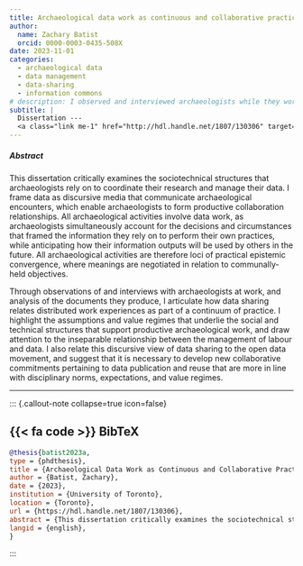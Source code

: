 ```yaml
---
title: Archaeological data work as continuous and collaborative practice
author: 
  name: Zachary Batist
  orcid: 0000-0003-0435-508X
date: 2023-11-01
categories:
  - archaeological data
  - data management
  - data-sharing
  - information commons
# description: I observed and interviewed archaeologists while they worked, focusing on how they collaborate to produce information commons within relatively small, bounded communities.
subtitle: |
  Dissertation --- 
  <a class="link me-1" href="http://hdl.handle.net/1807/130306" target="_blank_" rel="external">handle.net/1807/130306</a>
---
```

##### Abstract
This dissertation critically examines the sociotechnical structures that archaeologists rely on to coordinate their research and manage their data. I frame data as discursive media that communicate archaeological encounters, which enable archaeologists to form productive collaboration relationships. All archaeological activities involve data work, as archaeologists simultaneously account for the decisions and circumstances that framed the information they rely on to perform their own practices, while anticipating how their information outputs will be used by others in the future. All archaeological activities are therefore loci of practical epistemic convergence, where meanings are negotiated in relation to communally-held objectives.

Through observations of and interviews with archaeologists at work, and analysis of the documents they produce, I articulate how data sharing relates distributed work experiences as part of a continuum of practice. I highlight the assumptions and value regimes that underlie the social and technical structures that support productive archaeological work, and draw attention to the inseparable relationship between the management of labour and data. I also relate this discursive view of data sharing to the open data movement, and suggest that it is necessary to develop new collaborative commitments pertaining to data publication and reuse that are more in line with disciplinary norms, expectations, and value regimes.

---

::: {.callout-note collapse=true icon=false}
## {{< fa code >}} BibTeX

```BibTeX
@thesis{batist2023a,
type = {phdthesis},
title = {Archaeological Data Work as Continuous and Collaborative Practice},
author = {Batist, Zachary},
date = {2023},
institution = {University of Toronto},
location = {Toronto},
url = {https://hdl.handle.net/1807/130306},
abstract = {This dissertation critically examines the sociotechnical structures that archaeologists rely on to coordinate their research and manage their data. I frame data as discursive media that communicate archaeological encounters, which enable archaeologists to form productive collaboration relationships. All archaeological activities involve data work, as archaeologists simultaneously account for the decisions and circumstances that framed the information they rely on to perform their own practices, while anticipating how their information outputs will be used by others in the future. All archaeological activities are therefore loci of practical epistemic convergence, where meanings are negotiated in relation to communally-held objectives. Through observations of and interviews with archaeologists at work, and analysis of the documents they produce, I articulate how data sharing relates distributed work experiences as part of a continuum of practice. I highlight the assumptions and value regimes that underlie the social and technical structures that support productive archaeological work, and draw attention to the inseparable relationship between the management of labour and data. I also relate this discursive view of data sharing to the open data movement, and suggest that it is necessary to develop new collaborative commitments pertaining to data publication and reuse that are more in line with disciplinary norms, expectations, and value regimes.},
langid = {english},
}
```
:::
